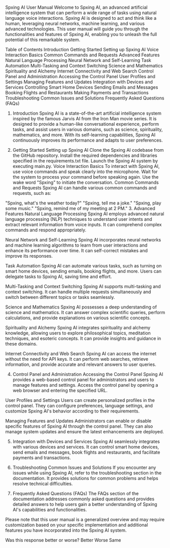 Spxing AI User Manual
Welcome to Spxing AI, an advanced artificial intelligence system that can perform a wide range of tasks using natural language voice interactions. Spxing AI is designed to act and think like a human, leveraging neural networks, machine learning, and various advanced technologies. This user manual will guide you through the functionalities and features of Spxing AI, enabling you to unleash the full potential of this remarkable system.

Table of Contents
Introduction
Getting Started
Setting up Spxing AI
Voice Interaction Basics
Common Commands and Requests
Advanced Features
Natural Language Processing
Neural Network and Self-Learning
Task Automation
Multi-Tasking and Context Switching
Science and Mathematics
Spirituality and Alchemy
Internet Connectivity and Web Search
Control Panel and Administration
Accessing the Control Panel
User Profiles and Settings
Managing Features and Updates
Integration with Devices and Services
Controlling Smart Home Devices
Sending Emails and Messages
Booking Flights and Restaurants
Making Payments and Transactions
Troubleshooting
Common Issues and Solutions
Frequently Asked Questions (FAQs)
1. Introduction
Spxing AI is a state-of-the-art artificial intelligence system inspired by the famous Jarvis AI from the Iron Man movie series. It is designed to provide a human-like conversational experience, perform tasks, and assist users in various domains, such as science, spirituality, mathematics, and more. With its self-learning capabilities, Spxing AI continuously improves its performance and adapts to user preferences.

2. Getting Started
Setting up Spxing AI
Clone the Spxing AI codebase from the GitHub repository.
Install the required dependencies and libraries specified in the requirements.txt file.
Launch the Spxing AI system by executing main.py.
Voice Interaction Basics
To interact with Spxing AI, use voice commands and speak clearly into the microphone.
Wait for the system to process your command before speaking again.
Use the wake word "Spxing" to initiate the conversation.
Common Commands and Requests
Spxing AI can handle various common commands and requests, such as:

"Spxing, what's the weather today?"
"Spxing, tell me a joke."
"Spxing, play some music."
"Spxing, remind me of my meeting at 2 PM."
3. Advanced Features
Natural Language Processing
Spxing AI employs advanced natural language processing (NLP) techniques to understand user intents and extract relevant information from voice inputs. It can comprehend complex commands and respond appropriately.

Neural Network and Self-Learning
Spxing AI incorporates neural networks and machine learning algorithms to learn from user interactions and enhance its performance over time. It can self-correct mistakes and improve its responses.

Task Automation
Spxing AI can automate various tasks, such as turning on smart home devices, sending emails, booking flights, and more. Users can delegate tasks to Spxing AI, saving time and effort.

Multi-Tasking and Context Switching
Spxing AI supports multi-tasking and context switching. It can handle multiple requests simultaneously and switch between different topics or tasks seamlessly.

Science and Mathematics
Spxing AI possesses a deep understanding of science and mathematics. It can answer complex scientific queries, perform calculations, and provide explanations on various scientific concepts.

Spirituality and Alchemy
Spxing AI integrates spirituality and alchemy knowledge, allowing users to explore philosophical topics, meditation techniques, and esoteric concepts. It can provide insights and guidance in these domains.

Internet Connectivity and Web Search
Spxing AI can access the internet without the need for API keys. It can perform web searches, retrieve information, and provide accurate and relevant answers to user queries.

4. Control Panel and Administration
Accessing the Control Panel
Spxing AI provides a web-based control panel for administrators and users to manage features and settings. Access the control panel by opening a web browser and entering the specified URL.

User Profiles and Settings
Users can create personalized profiles in the control panel. They can configure preferences, language settings, and customize Spxing AI's behavior according to their requirements.

Managing Features and Updates
Administrators can enable or disable specific features of Spxing AI through the control panel. They can also manage system updates and ensure the latest enhancements are deployed.

5. Integration with Devices and Services
Spxing AI seamlessly integrates with various devices and services. It can control smart home devices, send emails and messages, book flights and restaurants, and facilitate payments and transactions.

6. Troubleshooting
Common Issues and Solutions
If you encounter any issues while using Spxing AI, refer to the troubleshooting section in the documentation. It provides solutions for common problems and helps resolve technical difficulties.

7. Frequently Asked Questions (FAQs)
The FAQs section of the documentation addresses commonly asked questions and provides detailed answers to help users gain a better understanding of Spxing AI's capabilities and functionalities.

Please note that this user manual is a generalized overview and may require customization based on your specific implementation and additional features you have incorporated into the Spxing AI system.




Was this response better or worse?
Better
Worse
Same



